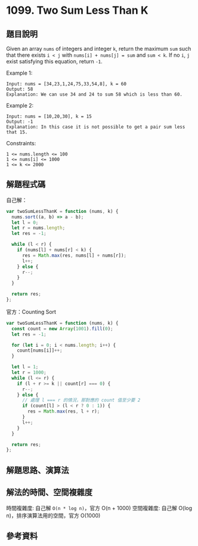 # 1099. Two Sum Less Than K

## 題目說明

Given an array `nums` of integers and integer `k`, return the maximum `sum` such that there exists `i < j` with `nums[i] + nums[j] = sum` and `sum < k`. If no `i`, `j` exist satisfying this equation, return `-1`.

Example 1:

```
Input: nums = [34,23,1,24,75,33,54,8], k = 60
Output: 58
Explanation: We can use 34 and 24 to sum 58 which is less than 60.
```

Example 2:

```
Input: nums = [10,20,30], k = 15
Output: -1
Explanation: In this case it is not possible to get a pair sum less that 15.
```

Constraints:

```
1 <= nums.length <= 100
1 <= nums[i] <= 1000
1 <= k <= 2000
```

## 解題程式碼

自己解：

```javascript
var twoSumLessThanK = function (nums, k) {
  nums.sort((a, b) => a - b);
  let l = 0;
  let r = nums.length;
  let res = -1;

  while (l < r) {
    if (nums[l] + nums[r] < k) {
      res = Math.max(res, nums[l] + nums[r]);
      l++;
    } else {
      r--;
    }
  }

  return res;
};
```

官方：Counting Sort

```javascript
var twoSumLessThanK = function (nums, k) {
  const count = new Array(1001).fill(0);
  let res = -1;

  for (let i = 0; i < nums.length; i++) {
    count[nums[i]]++;
  }

  let l = 1;
  let r = 1000;
  while (l <= r) {
    if (l + r >= k || count[r] === 0) {
      r--;
    } else {
      // 處理 l === r 的情況，那對應的 count 值至少要 2
      if (count[l] > (l < r ? 0 : 1)) {
        res = Math.max(res, l + r);
      }
      l++;
    }
  }

  return res;
};
```

## 解題思路、演算法

## 解法的時間、空間複雜度

時間複雜度: 自己解 `O(n * log n)`，官方 O(n + 1000)
空間複雜度: 自己解 O(log n)，排序演算法用的空間，官方 O(1000)

## 參考資料
